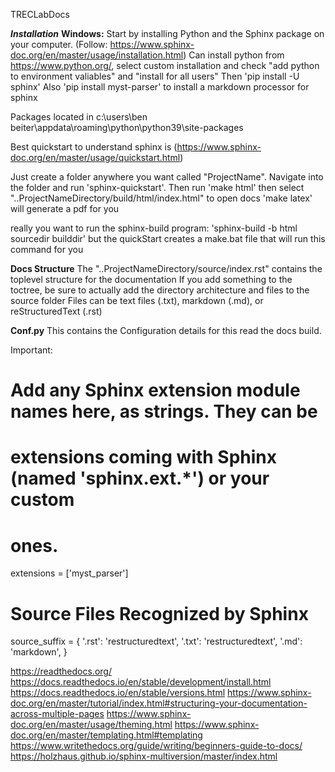 TRECLabDocs

***Installation***
**Windows:**
Start by installing Python and the Sphinx package on your computer. (Follow: https://www.sphinx-doc.org/en/master/usage/installation.html)
Can install python from https://www.python.org/, select custom installation and check "add python to environment valiables" and "install for all users"
Then 'pip install -U sphinx'
Also 'pip install myst-parser' to install a markdown processor for sphinx

Packages located in c:\users\ben beiter\appdata\roaming\python\python39\site-packages

Best quickstart to understand sphinx is (https://www.sphinx-doc.org/en/master/usage/quickstart.html)

Just create a folder anywhere you want called "ProjectName". Navigate into the folder and run 'sphinx-quickstart'.
Then run 'make html' 
then select "..ProjectNameDirectory/build/html/index.html" to open docs
'make latex' will generate a pdf for you 

really you want to run the sphinx-build program: 'sphinx-build -b html sourcedir builddir'
but the quickStart creates a make.bat file that will run this command for you

**Docs Structure**
The "..ProjectNameDirectory/source/index.rst" contains the toplevel structure for the documentation
If you add something to the toctree, be sure to actually add the directory architecture and files to the source folder
Files can be text files (.txt), markdown (.md), or reStructuredText (.rst)

**Conf.py**
This contains the Configuration details for this read the docs build.

Important:

# Add any Sphinx extension module names here, as strings. They can be
# extensions coming with Sphinx (named 'sphinx.ext.*') or your custom
# ones.
extensions = ['myst_parser']

# Source Files Recognized by Sphinx
source_suffix = {
    '.rst': 'restructuredtext',
    '.txt': 'restructuredtext',
    '.md': 'markdown',
}








https://readthedocs.org/
https://docs.readthedocs.io/en/stable/development/install.html
https://docs.readthedocs.io/en/stable/versions.html
https://www.sphinx-doc.org/en/master/tutorial/index.html#structuring-your-documentation-across-multiple-pages
https://www.sphinx-doc.org/en/master/usage/theming.html
https://www.sphinx-doc.org/en/master/templating.html#templating
https://www.writethedocs.org/guide/writing/beginners-guide-to-docs/
https://holzhaus.github.io/sphinx-multiversion/master/index.html
